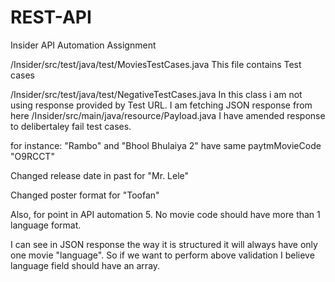 # REST-API
Insider API Automation Assignment

/Insider/src/test/java/test/MoviesTestCases.java
This file contains Test cases


/Insider/src/test/java/test/NegativeTestCases.java
In this class i am not using response provided by Test URL. I am fetching  JSON response from here /Insider/src/main/java/resource/Payload.java
I have amended response to delibertaley fail test cases.

for instance:
 "Rambo" and "Bhool Bhulaiya 2" have same paytmMovieCode "O9RCCT"
 
 Changed release date in past for "Mr. Lele"
 
 Changed poster format for "Toofan"
 
 Also, for point in API automation 5. No movie code should have more than 1 language format.
 
 I can see in JSON response the way it is structured it will always have only one movie "language". So if we want to perform above validation I believe language field should have an array.
